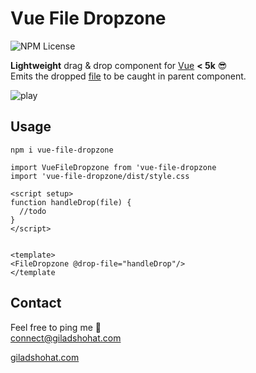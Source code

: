 # Vue File Dropzone

![NPM License](https://img.shields.io/npm/l/vue-file-dropzone)

**Lightweight** drag & drop component for [Vue](https://vuejs.org/) **< 5k** 😎 <br>
Emits the dropped [file](https://developer.mozilla.org/en-US/docs/Web/API/File) to be caught in parent component.

![play](https://github.com/gshohat/vue-file-dropzone/assets/91323932/0cf9e5b8-8ce6-4b91-994d-b1097bd9a31b)

## Usage

`npm i vue-file-dropzone`

```
import VueFileDropzone from 'vue-file-dropzone
import 'vue-file-dropzone/dist/style.css

<script setup>
function handleDrop(file) {
  //todo
}
</script>


<template>
<FileDropzone @drop-file="handleDrop"/>
</template
```


## Contact
Feel free to ping me 💫
<br>
connect@giladshohat.com

[giladshohat.com](https://giladshohat.com)
